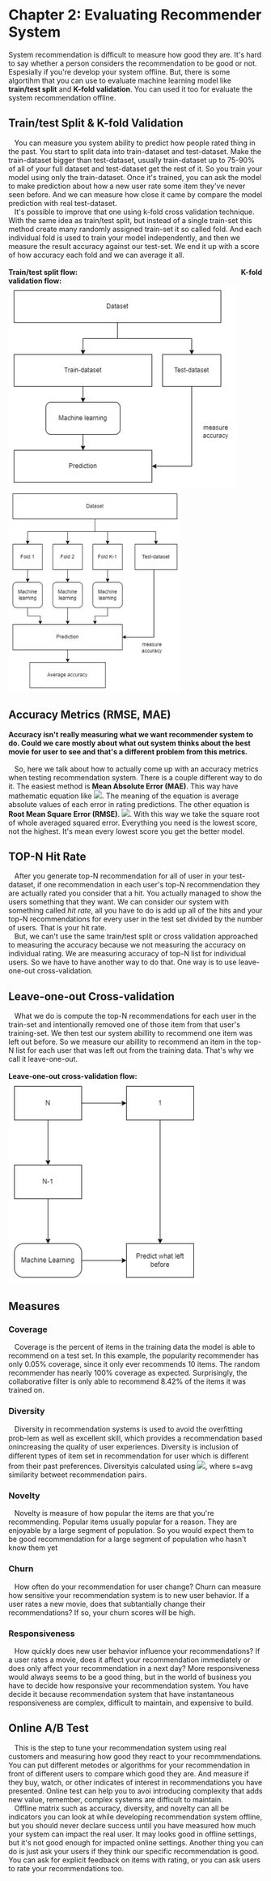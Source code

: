 # Chapter 2: Evaluating Recommender System
System recommendation is difficult to measure how good they are. It's hard to say whether a person considers the recommendation to be good or not. Espesially if you're develop your system offline. But, there is some algortihm that you can use to evaluate machine learning model like **train/test split** and **K-fold validation**. You can used it too for evaluate the system recommendation offline.

## Train/test Split & K-fold Validation
&nbsp;&nbsp;&nbsp;You can measure you system ability to predict how people rated thing in the past. You start to split data into train-dataset and test-dataset. Make the train-dataset bigger than test-dataset, usually train-dataset up to 75-90% of all of your full dataset and test-dataset get the rest of it. So you train your model using only the train-dataset. Once it's trained, you can ask the model to make prediction about how a new user rate some item they've never seen before. And we can measure how close it came by compare the model prediction with real test-dataset.  
&nbsp;&nbsp;&nbsp;It's possible to improve that one using k-fold cross validation technique. With the same idea as train/test split, but instead of a single train-set this method create many randomly assigned train-set it so called fold. And each individual fold is used to train your model independently, and then we measure the result accuracy against our test-set. We end it up with a score of how accuracy each fold and we can average it all.  
</br>
**Train/test split flow:**&nbsp;&nbsp;&nbsp;&nbsp;&nbsp;&nbsp;&nbsp;&nbsp;&nbsp;&nbsp;&nbsp;&nbsp;&nbsp;&nbsp;&nbsp;&nbsp;&nbsp;&nbsp;&nbsp;&nbsp;&nbsp;&nbsp;&nbsp;&nbsp;&nbsp;&nbsp;&nbsp;&nbsp;&nbsp;&nbsp;&nbsp;&nbsp;&nbsp;&nbsp;&nbsp;&nbsp;&nbsp;&nbsp;&nbsp;&nbsp;&nbsp;&nbsp;&nbsp;&nbsp;&nbsp;&nbsp;&nbsp;&nbsp;&nbsp;&nbsp;&nbsp;&nbsp;&nbsp;&nbsp;&nbsp;&nbsp;&nbsp;&nbsp;&nbsp;&nbsp;&nbsp;&nbsp;&nbsp;&nbsp;&nbsp;&nbsp;&nbsp;&nbsp;&nbsp;&nbsp;&nbsp;&nbsp;&nbsp;&nbsp;&nbsp;&nbsp;&nbsp;&nbsp;&nbsp;&nbsp;&nbsp;&nbsp;**K-fold validation flow:**  
<img src="https://github.com/soluchin/Udemy_Building-Recommender-System-with-Machine-Learning-and-AI/blob/main/Materials/Image-materials/train%20test%20split.jpg" alt="image" height=400>&nbsp;&nbsp;&nbsp;&nbsp;&nbsp;&nbsp;&nbsp;&nbsp;&nbsp;<img src="https://github.com/soluchin/Udemy_Building-Recommender-System-with-Machine-Learning-and-AI/blob/main/Materials/Image-materials/k%20fold%20validation.jpg" alt="image" height=400>

## Accuracy Metrics (RMSE, MAE)
**Accuracy isn't really measuring what we want recommender system to do. Could we care mostly about what out system thinks about the best movie for user to see and that's a different problem from this metrics.**  
</br>
&nbsp;&nbsp;&nbsp;So, here we talk about how to actually come up with an accuracy metrics when testing recommendation system. There is a couple different way to do it. The easiest method is **Mean Absolute Error (MAE)**. This way have mathematic equation like <img src="https://render.githubusercontent.com/render/math?math=\frac{\sum^{n}_{i=1}|y_i - x_i|}{n}">. The meaning of the equation is average absolute values of each error in rating predictions. The other equation is **Root Mean Square Error (RMSE)**. <img src="https://render.githubusercontent.com/render/math?math=\sqrt{\frac{\sum^{n}_{i=1}(y_i - x_i)^2}{n}}">. With this way we take the square root of whole averaged squared error. Everything you need is the lowest score, not the highest. It's mean every lowest score you get the better model.

## TOP-N Hit Rate
&nbsp;&nbsp;&nbsp;After you generate top-N recommendation for all of user in your test-dataset, if one recommendation in each user's top-N recommendation they are actually rated you consider that a hit. You actually managed to show the users something that they want. We can consider our system with something called *hit rate*, all you have to do is add up all of the hits and your top-N recommendations for every user in the test set divided by the number of users. That is your hit rate.
</br>
&nbsp;&nbsp;&nbsp;But, we can't use the same train/test split or cross validation approached to measuring the accuracy because we not measuring the accuracy on individual rating. We are measuring accuracy of top-N list for individual users. So we have to have another way to do that. One way is to use leave-one-out cross-validation.
## Leave-one-out Cross-validation
&nbsp;&nbsp;&nbsp;What we do is compute the top-N recommendations for each user in the train-set and intentionally removed one of those item from that user's training-set. We then test our system abillity to recommend one item was left out before. So we measure our abillity to recommend an item in the top-N list for each user that was left out from the training data. That's why we call it leave-one-out.  
</br>
**Leave-one-out cross-validation flow:**  
<img src="https://github.com/soluchin/Udemy_Building-Recommender-System-with-Machine-Learning-and-AI/blob/main/Materials/Image-materials/leave%20one%20out.png" alt="image" height=400>

## Measures
### Coverage
&nbsp;&nbsp;&nbsp;Coverage is the percent of items in the training data the model is able to recommend on a test set. In this example, the popularity recommender has only 0.05% coverage, since it only ever recommends 10 items. The random recommender has nearly 100% coverage as expected. Surprisingly, the collaborative filter is only able to recommend 8.42% of the items it was trained on.
### Diversity
&nbsp;&nbsp;&nbsp;Diversity in recommendation systems is used to avoid the overﬁtting prob-lem as well as excellent skill, which provides a recommendation based onincreasing the quality of user experiences. Diversity is inclusion of diﬀerent types of item set in recommendation for user which is diﬀerent from their past preferences. Diversityis calculated using <img src="https://render.githubusercontent.com/render/math?math=$(1-S)$">, where s=avg similarity betweet recommendation pairs.
### Novelty 
&nbsp;&nbsp;&nbsp;Novelty is measure of how popular the items are that you're recommending. Popular items usually popular for a reason. They are enjoyable by a large segment of population. So you would expect them to be good recommendation  for a large segment of population who hasn't know them yet
### Churn
&nbsp;&nbsp;&nbsp;How often do your recommendation for user change? Churn can measure how sensitive your recommendation system is to new user behavior. If a user rates a new movie, does that subtantially change their recommendations? If so, your churn scores will be high.
### Responsiveness
&nbsp;&nbsp;&nbsp;How quickly does new user behavior influence your recommendations? If a user rates a movie, does it affect your recommendation immediately or does only affect your recommendation in a next day? More responsiveness would always seems to be a good thing, but in the world of business you have to decide how responsive your recommendation system. You have decide it because recommendation system that have instantaneous responsiveness are complex, difficult to maintain, and expensive to build. 

## Online A/B Test
&nbsp;&nbsp;&nbsp;This is the step to tune your recommendation system using real customers and measuring how good they react to your recommmendations. You can put different metodes or algorithms for your recommendation in front of different users to compare which good they are. And measure if they buy, watch, or other indicates of interest in recommendations you have presented. Online test can help you to avoi introducing complexity that adds new value, remember, complex systems are difficult to maintain.  
&nbsp;&nbsp;&nbsp;Offline matrix such as accuracy, diversity, and novelty can all be indicators you can look at while developing recommendation system offline, but you should never declare success until you have measured how much your system can impact the real user. It may looks good in offline settings, but it's not good enough for impacted online settings. Another thing you can do is just ask your users if they think our specific recommendation is good. You can ask for explicit feedback on items with rating, or you can ask users to rate your recommendations too. 
